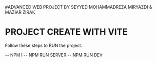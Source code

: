 #ADVANCED WEB PROJECT BY SEYYED MOHAMMADREZA MIRYAZDI & MAZIAR ZIRAK
# PROJECT CREATE WITH VITE
Follow these steps to RUN the project.

-- NPM I
-- NPM RUN SERVER
-- NPM RUN DEV
